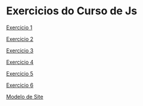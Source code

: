<h1>Exercicios do Curso de Js</h1>
<p>
  <a href="https://phcastello.github.io/CursoJS/exercicio1/ex1.html" target="_blank">Exercicio 1</a>
</p>
<p>
  <a href="https://phcastello.github.io/CursoJS/exercicio2/ex2.html" target="_blank">Exercicio 2</a>
</p>
<p>
  <a href="https://phcastello.github.io/CursoJS/exercicio3/index.html" target="_blank">Exercicio 3</a>
</p>
<p>
  <a href="https://phcastello.github.io/CursoJS/exercicio4/index.html" target="_blank">Exercicio 4</a>
</p>
<p>
  <a href="https://phcastello.github.io/CursoJS/exercicio5/index.html" target="_blank">Exercicio 5</a>
</p>
<p>
  <a href="https://phcastello.github.io/CursoJS/exercicio6/index.html" target="_blank">Exercicio 6</a>
</p>
<p>
  <a href="https://phcastello.github.io/CursoJS/modeloSite/index.html" target="_blank">Modelo de Site</a>
</p>
